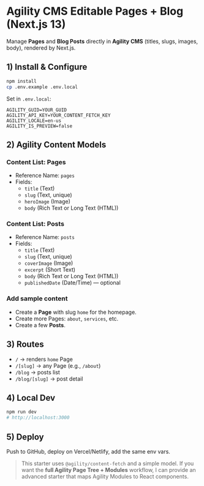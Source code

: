 # Agility CMS Editable Pages + Blog (Next.js 13)

Manage **Pages** and **Blog Posts** directly in **Agility CMS** (titles, slugs, images, body), rendered by Next.js.

## 1) Install & Configure
```bash
npm install
cp .env.example .env.local
```
Set in `.env.local`:
```
AGILITY_GUID=YOUR_GUID
AGILITY_API_KEY=YOUR_CONTENT_FETCH_KEY
AGILITY_LOCALE=en-us
AGILITY_IS_PREVIEW=false
```

## 2) Agility Content Models

### Content List: Pages
- Reference Name: `pages`
- Fields:
  - `title` (Text)
  - `slug` (Text, unique)
  - `heroImage` (Image)
  - `body` (Rich Text or Long Text (HTML))

### Content List: Posts
- Reference Name: `posts`
- Fields:
  - `title` (Text)
  - `slug` (Text, unique)
  - `coverImage` (Image)
  - `excerpt` (Short Text)
  - `body` (Rich Text or Long Text (HTML))
  - `publishedDate` (Date/Time) — optional

### Add sample content
- Create a **Page** with slug `home` for the homepage.
- Create more Pages: `about`, `services`, etc.
- Create a few **Posts**.

## 3) Routes
- `/` → renders `home` Page
- `/[slug]` → any Page (e.g., `/about`)
- `/blog` → posts list
- `/blog/[slug]` → post detail

## 4) Local Dev
```bash
npm run dev
# http://localhost:3000
```

## 5) Deploy
Push to GitHub, deploy on Vercel/Netlify, add the same env vars.

> This starter uses `@agility/content-fetch` and a simple model. If you want the **full Agility Page Tree + Modules** workflow, I can provide an advanced starter that maps Agility Modules to React components.
